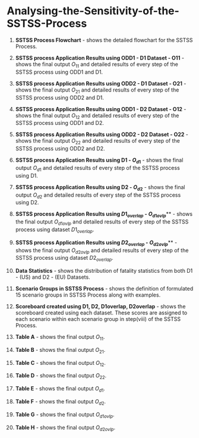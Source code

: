 # Analysing-the-Sensitivity-of-the-SSTSS-Process

1. **SSTSS Process Flowchart**  - shows the detailed flowchart for the SSTSS Process. </br>

2. **SSTSS process Application Results using ODD1 - D1 Dataset - O11**  - shows the final output $O_{11}$ and detailed results of every step of the SSTSS process using ODD1 and D1. </br>

3. **SSTSS process Application Results using ODD2 - D1 Dataset - O21**  - shows the final output $O_{21}$ and detailed results of every step of the SSTSS process using ODD2 and D1. </br>

4. **SSTSS process Application Results using ODD1 - D2  Dataset - O12**  - shows the final output $O_{12}$ and detailed results of every step of the SSTSS process using ODD1 and D2. </br>

5. **SSTSS process Application Results using ODD2 - D2  Dataset - O22**  - shows the final output $O_{22}$ and detailed results of every step of the SSTSS process using ODD2 and D2. </br>

6. **SSTSS process Application Results using D1 - $O_{d1}$** - shows the final output $O_{d1}$  and detailed results of every step of the SSTSS process using D1. </br>

7. **SSTSS process Application Results using D2 - $O_{d2}$** - shows the final output $O_{d2}$  and detailed results of every step of the SSTSS process using D2. </br>

8. **SSTSS process Application Results using $D1_{overlap}$ - $O_{d1ovlp}$**** - shows the final output $O_{d1ovlp}$ and detailed results of every step of the SSTSS process using dataset $D1_{overlap}$. </br>

9. **SSTSS process Application Results using $D2_{overlap}$ - $O_{d2ovlp}$**** - shows the final output $O_{d2ovlp}$ and detailed results of every step of the SSTSS process using dataset $D2_{overlap}$. </br>

10. **Data Statistics** - shows the distribution of fatality statistics from both D1 - (US) and D2 - (EU) Datasets.

11. **Scenario Groups in SSTSS Process** - shows the definition of formulated 15 scenario groups in SSTSS Process along with examples.
  
12. **Scoreboard created using D1, D2, D1overlap, D2overlap**  - shows the scoreboard created using each dataset. These scores are assigned to each scenario within each scenario group in step(viii) of the SSTSS Process.

13. **Table A** - shows the final output $O_{11}$. </br>

14. **Table B** - shows the final output $O_{21}$. </br>

15. **Table C** - shows the final output $O_{12}$. </br>

16. **Table D** - shows the final output $O_{22}$. </br>

17. **Table E** - shows the final output $O_{d1}$. </br>

18. **Table F** - shows the final output $O_{d2}$. </br>

19. **Table G** - shows the final output $O_{d1ovlp}$. </br>

20. **Table H** - shows the final output $O_{d2ovlp}$. </br>




